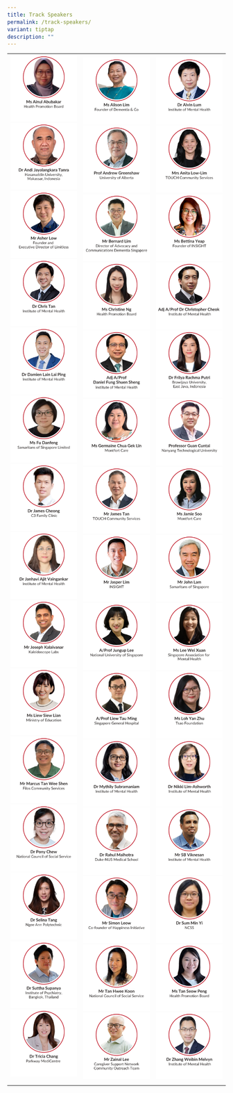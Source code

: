 ```yaml
---
title: Track Speakers
permalink: /track-speakers/
variant: tiptap
description: ""
---
```

<table style="minWidth: 75px">
<colgroup>
<col>
<col>
<col>
</colgroup>
<tbody>
<tr>
<td rowspan="1" colspan="1"><a class="isomer-image-wrapper" href="/ainul-abubakar/"><img style="width: 100%" height="auto" width="100%" alt="" src="/images/SMHC 2025 Speakers/Thumbnail_Ms_Ainul_Abubakar.png"></a>
<a class="isomer-image-wrapper" href="/prof-andi/">
<img style="width: 100%" height="auto" width="100%" alt="" src="/images/SMHC 2025 Speakers/Thumbnail_Dr_Andi_Jayalangkara_Tanra.png">
</a><a class="isomer-image-wrapper" href="/asher-low/"><img style="width: 100%" height="auto" width="100%" alt="" src="/images/SMHC 2025 Speakers/Thumbnail_Mr_Asher_Low.png"></a>
<a class="isomer-image-wrapper" href="/chris-tan/">
<img style="width: 100%" height="auto" width="100%" alt="" src="/images/SMHC 2025 Speakers/Thumbnail_Dr_Chris_Tan.png">
</a><a class="isomer-image-wrapper" href="/damien-lain/"><img style="width: 100%" height="auto" width="100%" alt="" src="/images/SMHC 2025 Speakers/Thumbnail_Dr_Damien_Lain_Lai_Ping_v1.png"></a>
<a class="isomer-image-wrapper" href="/fu-danfeng/">
<img style="width: 100%" height="auto" width="100%" alt="" src="/images/SMHC 2025 Speakers/Thumbnail_Ms_Fu_Danfeng.png">
</a><a class="isomer-image-wrapper" href="/james-cheong/"><img style="width: 100%" height="auto" width="100%" alt="" src="/images/SMHC 2025 Speakers/Thumbnail_Dr_James_Cheong.png"></a>
<a class="isomer-image-wrapper" href="/janhavi-ajit-vaingankar/">
<img style="width: 100%" height="auto" width="100%" alt="" src="/images/SMHC 2025 Speakers/Thumbnail_Dr_Janhavi_Ajit.png">
</a><a class="isomer-image-wrapper" href="/joseph-kalaivanar/"><img style="width: 100%" height="auto" width="100%" alt="" src="/images/SMHC 2025 Speakers/Thumbnail__Mr_Joseph_Kalaivanar.png"></a>
<a class="isomer-image-wrapper" href="/liew-siew-lian/">
<img style="width: 100%" height="auto" width="100%" alt="" src="/images/SMHC 2025 Speakers/Thumbnail_Ms_Liew_Siew_Lian.png">
</a><a class="isomer-image-wrapper" href="/tan-wee-shen/"><img style="width: 100%" height="auto" width="100%" alt="" src="/images/SMHC 2025 Speakers/Thumbnail_Mr_Marcus_Tan_Wee_Shen.png"></a>
<a class="isomer-image-wrapper" href="/pony-chew/">
<img style="width: 100%" height="auto" width="100%" alt="" src="/images/SMHC 2025 Speakers/Thumbnail_Dr_Pony_Chew.png">
</a><a class="isomer-image-wrapper" href="/selina-tang/"><img style="width: 100%" height="auto" width="100%" alt="" src="/images/SMHC 2025 Speakers/Thumbnail_Dr_Selina_Tang.png"></a>
<a class="isomer-image-wrapper" href="/suttha-supanya/">
<img style="width: 100%" height="auto" width="100%" alt="" src="/images/SMHC 2025 Speakers/Thumbnail_Dr_Suttha_Supanya.png">
</a><a class="isomer-image-wrapper" href="/tricia-chang/"><img style="width: 100%" height="auto" width="100%" alt="" src="/images/SMHC 2025 Speakers/Thumbnail_Dr_Tricia_Chang.png"></a>
<p></p>
</td>
<td rowspan="1" colspan="1"><a class="isomer-image-wrapper" href="/alison-lim/"><img style="width: 100%" height="auto" width="100%" alt="" src="/images/SMHC 2025 Speakers/Thumbnail_Ms_Alison_Lim.png"></a>
<a class="isomer-image-wrapper" href="/andrew-greenshaw/">
<img style="width: 100%" height="auto" width="100%" alt="" src="/images/SMHC 2025 Speakers/Thumbnail_Prof_Andrew_Greenshaw.png">
</a><a class="isomer-image-wrapper" href="/bernard-lim/"><img style="width: 100%" height="auto" width="100%" alt="" src="/images/SMHC 2025 Speakers/Thumbnail_Mr_Bernard_Lim.png"></a>
<a class="isomer-image-wrapper" href="/christine-ng/">
<img style="width: 100%" height="auto" width="100%" alt="" src="/images/SMHC 2025 Speakers/Thumbnail_Ms_Christine_Ng.png">
</a><a class="isomer-image-wrapper" href="/daniel-fung/"><img style="width: 100%" height="auto" width="100%" alt="" src="/images/SMHC 2025 Speakers/Thumbnail_Adj_A_Prof_Daniel_Fung_Shuen_Sheng.png"></a>
<a class="isomer-image-wrapper" href="/germaine-chua/">
<img style="width: 100%" height="auto" width="100%" alt="" src="/images/SMHC 2025 Speakers/Thumbnail_Ms_Germaine_Chua_Gek_Lin.png">
</a><a class="isomer-image-wrapper" href="/james-tan/"><img style="width: 100%" height="auto" width="100%" alt="" src="/images/SMHC 2025 Speakers/Thumbnail_Mr_James_Tan.png"></a>
<a class="isomer-image-wrapper" href="/jasper-lim/">
<img style="width: 100%" height="auto" width="100%" alt="" src="/images/SMHC 2025 Speakers/Thumbnail_Mr_Jasper_Lim.png">
</a><a class="isomer-image-wrapper" href="/jungup-lee/"><img style="width: 100%" height="auto" width="100%" alt="" src="/images/SMHC 2025 Speakers/Thumbnail_A_Prof_Jungup_Lee.png"></a>
<a class="isomer-image-wrapper" href="/liew-tau-ming/">
<img style="width: 100%" height="auto" width="100%" alt="" src="/images/SMHC 2025 Speakers/Thumbnail_A_Prof_Liew_Tau_Ming.png">
</a><a class="isomer-image-wrapper" href="/mythily-subramaniam/"><img style="width: 100%" height="auto" width="100%" alt="" src="/images/SMHC 2025 Speakers/Thumbnail__Dr_Mythily_Subramaniam.png"></a>
<a class="isomer-image-wrapper" href="/rahul-malhotra/">
<img style="width: 100%" height="auto" width="100%" alt="" src="/images/SMHC 2025 Speakers/Thumbnail_Dr_Rahul_Malhotra.png">
</a><a class="isomer-image-wrapper" href="/simon-leow/"><img style="width: 100%" height="auto" width="100%" alt="" src="/images/SMHC 2025 Speakers/Thumbnail_Mr_Simon_Leow.png"></a>
<a class="isomer-image-wrapper" href="/tan-hwee-koon/">
<img style="width: 100%" height="auto" width="100%" alt="" src="/images/SMHC 2025 Speakers/Thumbnail_Mr_Tan_Hwee_Koon.png">
</a><a class="isomer-image-wrapper" href="/zainal-lee/"><img style="width: 100%" height="auto" width="100%" alt="" src="/images/SMHC 2025 Speakers/Thumbnail_Mr_Zainal_Lee.png"></a>
</td>
<td rowspan="1" colspan="1"><a class="isomer-image-wrapper" href="/alvin-lum/"><img style="width: 100%" height="auto" width="100%" alt="" src="/images/SMHC 2025 Speakers/Thumbnail_Dr_Alvin_Lum.png"></a>
<a class="isomer-image-wrapper" href="/anita-low-lim/">
<img style="width: 100%" height="auto" width="100%" alt="" src="/images/SMHC 2025 Speakers/Thumbnail_Mrs_Anita_Low.png">
</a><a class="isomer-image-wrapper" href="/bettina-yeap/"><img style="width: 100%" height="auto" width="100%" alt="" src="/images/SMHC 2025 Speakers/Thumbnail_Ms_Bettina_Yeap.png"></a>
<a class="isomer-image-wrapper" href="/christopher-cheok/">
<img style="width: 100%" height="auto" width="100%" alt="" src="/images/SMHC 2025 Speakers/Thumbnail_Adj_Associate_Professor_Dr_Christopher_Cheok.png">
</a><a class="isomer-image-wrapper" href="/frilya-rachma-putri/"><img style="width: 100%" height="auto" width="100%" alt="" src="/images/SMHC 2025 Speakers/Thumbnail_Dr_Frilya_Rachma_Putri.png"></a>
<a class="isomer-image-wrapper" href="/guan-cuntai/">
<img style="width: 100%" height="auto" width="100%" alt="" src="/images/SMHC 2025 Speakers/Thumbnail_Professor_Guan_Cuntai.png">
</a><a class="isomer-image-wrapper" href="/jamie-soo/"><img style="width: 100%" height="auto" width="100%" alt="" src="/images/SMHC 2025 Speakers/Thumbnail_Ms_Jamie_Soo.png"></a>
<a class="isomer-image-wrapper" href="/john-lam/">
<img style="width: 100%" height="auto" width="100%" alt="" src="/images/SMHC 2025 Speakers/Thumbnail_Mr_John_Lam.png">
</a><a class="isomer-image-wrapper" href="/lee-wei-xuan/"><img style="width: 100%" height="auto" width="100%" alt="" src="/images/SMHC 2025 Speakers/Thumbnail_Ms_Lee_Wei_Xuan.png"></a>
<a class="isomer-image-wrapper" href="/loh-yan-zhu/">
<img style="width: 100%" height="auto" width="100%" alt="" src="/images/SMHC 2025 Speakers/Thumbnail_Ms_Loh_Yan_Zhu.png">
</a><a class="isomer-image-wrapper" href="/nikki-lim-ashworth/"><img style="width: 100%" height="auto" width="100%" alt="" src="/images/SMHC 2025 Speakers/Thumbnail_Dr_Nikki_Lim_Ashworth.png"></a>
<a class="isomer-image-wrapper" href="/sb-viknesan/">
<img style="width: 100%" height="auto" width="100%" alt="" src="/images/SMHC 2025 Speakers/Thumbnail_Mr_SB_Viknesan.png">
</a><a class="isomer-image-wrapper" href="/sum-min-yi/"><img style="width: 100%" height="auto" width="100%" alt="" src="/images/SMHC 2025 Speakers/Thumbnail_Dr_Sum_Min_Yi.png"></a>
<a class="isomer-image-wrapper" href="/tan-seow-peng/">
<img style="width: 100%" height="auto" width="100%" alt="" src="/images/SMHC 2025 Speakers/Thumbnail_Ms_Tan_Seow_Peng.png">
</a><a class="isomer-image-wrapper" href="/melvyn-zhang/"><img style="width: 100%" height="auto" width="100%" alt="" src="/images/SMHC 2025 Speakers/Thumbnail_Dr_Zhang_Weibin.png"></a>
</td>
</tr>
</tbody>
</table>
<p></p>
<p></p>
<p></p>
<p></p>